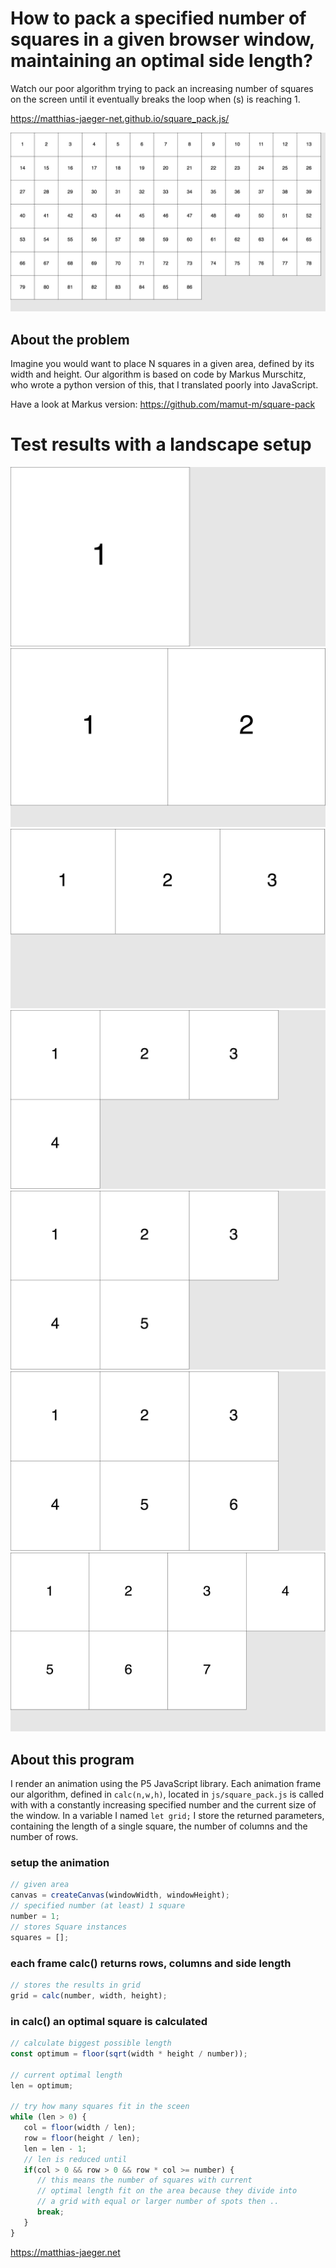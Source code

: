# How to pack a specified number of squares in a given browser window, maintaining an optimal side length?

Watch our poor algorithm trying to pack an increasing
number of squares on the screen until it eventually breaks
the loop when (s) is reaching 1.

https://matthias-jaeger-net.github.io/square_pack.js/

![Frame 86](output/Frame-86.jpg)

## About the problem  
Imagine you would want to place N squares in a given area,
defined by its width and height. Our algorithm is based on code
by Markus Murschitz, who wrote a python version of this, that
I translated poorly into JavaScript.

Have a look at Markus version: https://github.com/mamut-m/square-pack

# Test results with a landscape setup

![Frame 1](output/Frame-1.jpg)
![Frame 2](output/Frame-2.jpg)
![Frame 3](output/Frame-3.jpg)
![Frame 4](output/Frame-4.jpg)
![Frame 5](output/Frame-5.jpg)
![Frame 6](output/Frame-6.jpg)
![Frame 7](output/Frame-7.jpg)

## About this program  

I render an animation using the P5 JavaScript library.
Each animation frame our algorithm, defined in `calc(n,w,h)`,
located in `js/square_pack.js` is called with with a constantly
increasing specified number and the current size of the window.
In a variable I named `let grid;` I store the returned parameters,
containing the length of a single square, the number of columns and
the number of rows.

### setup the animation
```JavaScript
// given area
canvas = createCanvas(windowWidth, windowHeight);
// specified number (at least) 1 square
number = 1;
// stores Square instances
squares = [];
```

### each frame calc() returns rows, columns and side length
```JavaScript
// stores the results in grid
grid = calc(number, width, height);
```

### in calc() an optimal square is calculated
```JavaScript
// calculate biggest possible length
const optimum = floor(sqrt(width * height / number));

// current optimal length
len = optimum;

// try how many squares fit in the sceen
while (len > 0) {
   col = floor(width / len);
   row = floor(height / len);
   len = len - 1;
   // len is reduced until
   if(col > 0 && row > 0 && row * col >= number) {
      // this means the number of squares with current
      // optimal length fit on the area because they divide into
      // a grid with equal or larger number of spots then ..
      break;
   }
}
```


https://matthias-jaeger.net
